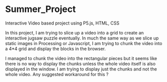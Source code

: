 # Summer_Project
Interactive Video based project using P5.js, HTML, CSS

In this project, I am trying to slice up a video into a grid to create an interactive jugsaw puzzle eventually. 
In much the same way as we slice up static images in Processing or Javascript, I am trying to chunk the video into a 4*4 grid 
and display the blocks in the browser. 

I managed to chunk the video into the rectangular pieces but it seems like there is no way to display the chunks unless the whole video itself is also displayed in the window. I am trying to display just the chunks and not the whole video. Any suggested workaround for this ?
